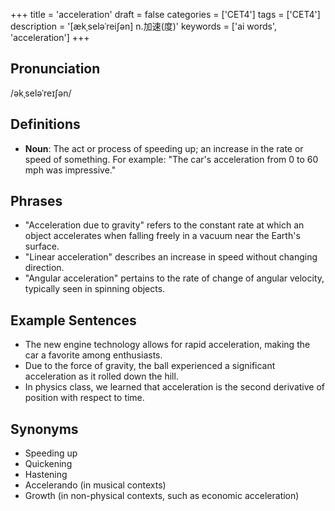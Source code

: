 +++
title = 'acceleration'
draft = false
categories = ['CET4']
tags = ['CET4']
description = '[ækˌseləˈrei∫ən] n.加速(度)'
keywords = ['ai words', 'acceleration']
+++

## Pronunciation
/əkˌseləˈreɪʃən/

## Definitions
- **Noun**: The act or process of speeding up; an increase in the rate or speed of something. For example: "The car's acceleration from 0 to 60 mph was impressive."

## Phrases
- "Acceleration due to gravity" refers to the constant rate at which an object accelerates when falling freely in a vacuum near the Earth's surface.
- "Linear acceleration" describes an increase in speed without changing direction.
- "Angular acceleration" pertains to the rate of change of angular velocity, typically seen in spinning objects.

## Example Sentences
- The new engine technology allows for rapid acceleration, making the car a favorite among enthusiasts.
- Due to the force of gravity, the ball experienced a significant acceleration as it rolled down the hill.
- In physics class, we learned that acceleration is the second derivative of position with respect to time.

## Synonyms
- Speeding up
- Quickening
- Hastening
- Accelerando (in musical contexts)
- Growth (in non-physical contexts, such as economic acceleration)
